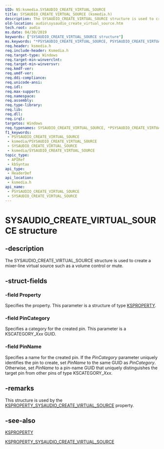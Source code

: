```yaml
---
UID: NS:ksmedia.SYSAUDIO_CREATE_VIRTUAL_SOURCE
title: SYSAUDIO_CREATE_VIRTUAL_SOURCE (ksmedia.h)
description: The SYSAUDIO_CREATE_VIRTUAL_SOURCE structure is used to create a mixer-line virtual source such as a volume control or mute.
old-location: audio\sysaudio_create_virtual_source.htm
tech.root: audio
ms.date: 04/30/2019
keywords: ["SYSAUDIO_CREATE_VIRTUAL_SOURCE structure"]
ms.keywords: "*PSYSAUDIO_CREATE_VIRTUAL_SOURCE, PSYSAUDIO_CREATE_VIRTUAL_SOURCE, PSYSAUDIO_CREATE_VIRTUAL_SOURCE structure pointer [Audio Devices], SYSAUDIO_CREATE_VIRTUAL_SOURCE, SYSAUDIO_CREATE_VIRTUAL_SOURCE structure [Audio Devices], aud-prop_b5e1f1ed-6007-4f2a-89eb-dcabeb0777e6.xml, audio.sysaudio_create_virtual_source, ksmedia/PSYSAUDIO_CREATE_VIRTUAL_SOURCE, ksmedia/SYSAUDIO_CREATE_VIRTUAL_SOURCE"
req.header: ksmedia.h
req.include-header: Ksmedia.h
req.target-type: Windows
req.target-min-winverclnt: 
req.target-min-winversvr: 
req.kmdf-ver: 
req.umdf-ver: 
req.ddi-compliance: 
req.unicode-ansi: 
req.idl: 
req.max-support: 
req.namespace: 
req.assembly: 
req.type-library: 
req.lib: 
req.dll: 
req.irql: 
targetos: Windows
req.typenames: SYSAUDIO_CREATE_VIRTUAL_SOURCE, *PSYSAUDIO_CREATE_VIRTUAL_SOURCE
f1_keywords:
 - PSYSAUDIO_CREATE_VIRTUAL_SOURCE
 - ksmedia/PSYSAUDIO_CREATE_VIRTUAL_SOURCE
 - SYSAUDIO_CREATE_VIRTUAL_SOURCE
 - ksmedia/SYSAUDIO_CREATE_VIRTUAL_SOURCE
topic_type:
 - APIRef
 - kbSyntax
api_type:
 - HeaderDef
api_location:
 - ksmedia.h
api_name:
 - PSYSAUDIO_CREATE_VIRTUAL_SOURCE
 - SYSAUDIO_CREATE_VIRTUAL_SOURCE
---
```


# SYSAUDIO_CREATE_VIRTUAL_SOURCE structure


## -description

The SYSAUDIO_CREATE_VIRTUAL_SOURCE structure is used to create a mixer-line virtual source such as a volume control or mute.

## -struct-fields

### -field Property

Specifies the property. This parameter is a structure of type <a href="/windows-hardware/drivers/stream/ksproperty-structure">KSPROPERTY</a>.

### -field PinCategory

Specifies a category for the created pin. This parameter is a KSCATEGORY_<i>Xxx</i> GUID.

### -field PinName

Specifies a name for the created pin. If the <i>PinCategory</i> parameter uniquely identifies the pin to create, set <i>PinName</i> to the same GUID as <i>PinCategory</i>. Otherwise, set <i>PinName</i> to a pin-name GUID that uniquely distinguishes the target pin from other pins of type KSCATEGORY_<i>Xxx</i>.

## -remarks

This structure is used by the <a href="/windows-hardware/drivers/audio/ksproperty-sysaudio-create-virtual-source">KSPROPERTY_SYSAUDIO_CREATE_VIRTUAL_SOURCE</a> property.

## -see-also

<a href="/windows-hardware/drivers/stream/ksproperty-structure">KSPROPERTY</a>



<a href="/windows-hardware/drivers/audio/ksproperty-sysaudio-create-virtual-source">KSPROPERTY_SYSAUDIO_CREATE_VIRTUAL_SOURCE</a>

